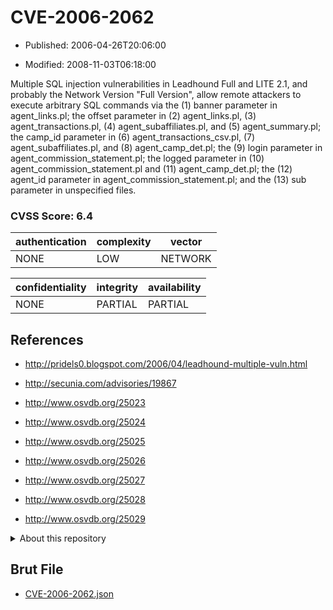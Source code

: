 # CVE-2006-2062

- Published: 2006-04-26T20:06:00

- Modified: 2008-11-03T06:18:00

Multiple SQL injection vulnerabilities in Leadhound Full and LITE 2.1, and probably the Network Version "Full Version", allow remote attackers to execute arbitrary SQL commands via the (1) banner parameter in agent_links.pl; the offset parameter in (2) agent_links.pl, (3) agent_transactions.pl, (4) agent_subaffiliates.pl, and (5) agent_summary.pl; the camp_id parameter in (6) agent_transactions_csv.pl, (7) agent_subaffiliates.pl, and (8) agent_camp_det.pl; the (9) login parameter in agent_commission_statement.pl; the logged parameter in (10) agent_commission_statement.pl and (11) agent_camp_det.pl; the (12) agent_id parameter in agent_commission_statement.pl; and the (13) sub parameter in unspecified files.

### CVSS Score: **6.4**

| authentication | complexity | vector |
| --- | --- | --- |
| NONE | LOW | NETWORK |

| confidentiality | integrity | availability |
| --- | --- | --- |
| NONE | PARTIAL | PARTIAL |

## References

* http://pridels0.blogspot.com/2006/04/leadhound-multiple-vuln.html

* http://secunia.com/advisories/19867

* http://www.osvdb.org/25023

* http://www.osvdb.org/25024

* http://www.osvdb.org/25025

* http://www.osvdb.org/25026

* http://www.osvdb.org/25027

* http://www.osvdb.org/25028

* http://www.osvdb.org/25029

<details>
<summary>About this repository</summary> 

  This repository is part of the project [Live Hack CVE](https://github.com/Live-Hack-CVE). Main website can be found [www.live-hack.org](https://www.live-hack.org) 
  
  Made by [Sn0wAlice](https://github.com/Sn0wAlice) for the people that care about security and need to have a feed of the latest CVEs. Hope you enjoy it, don't forget to star the repo and follow me on [Twitter](https://twitter.com/Sn0wAlice) and [Github](https://github.com/Sn0wAlice). And that is my [personnal website](https://www.alice-snow.me/)

  - [Home Page](https://github.com/Live-Hack-CVE)
  - [Framework](https://github.com/Live-Hack-CVE/cve-framework)
  - [CVE database](https://github.com/Live-Hack-CVE/full_database)
  - [Changelog](https://github.com/Live-Hack-CVE/Changelog)
</details>

## Brut File

* [CVE-2006-2062.json](https://raw.githubusercontent.com/Live-Hack-CVE/full_database/main/cves/2006/CVE-2006-2062.json)

